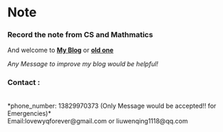 # Note

### Record the note from CS and Mathmatics

And welcome to  **[My Blog](xuexigithub.cn)** or **[old one](www.githublearn.top)**

*Any Message to improve my blog would be helpful!*

### Contact :
<br>
*phone_number: 13829970373 (Only Message would be accepted!! for Emergencies)*
<br>
Email:lovewyqforever@gmail.com or liuwenqing1118@qq.com

